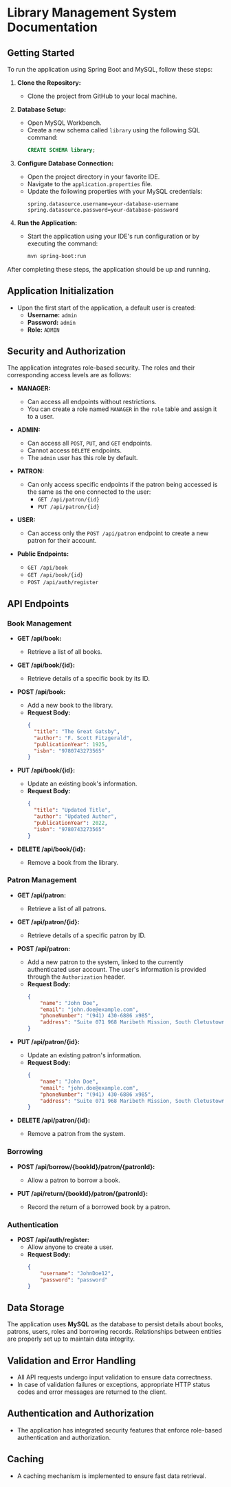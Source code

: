 # **Library Management System Documentation**

## **Getting Started**

To run the application using Spring Boot and MySQL, follow these steps:

1. **Clone the Repository:**
   - Clone the project from GitHub to your local machine.

2. **Database Setup:**
   - Open MySQL Workbench.
   - Create a new schema called `library` using the following SQL command:
     ```sql
     CREATE SCHEMA library;
     ```

3. **Configure Database Connection:**
   - Open the project directory in your favorite IDE.
   - Navigate to the `application.properties` file.
   - Update the following properties with your MySQL credentials:
     ```properties
     spring.datasource.username=your-database-username
     spring.datasource.password=your-database-password
     ```

4. **Run the Application:**
   - Start the application using your IDE's run configuration or by executing the command:
     ```bash
     mvn spring-boot:run
     ```

After completing these steps, the application should be up and running.

## **Application Initialization**

- Upon the first start of the application, a default user is created:
  - **Username:** `admin`
  - **Password:** `admin`
  - **Role:** `ADMIN`

## **Security and Authorization**

The application integrates role-based security. The roles and their corresponding access levels are as follows:

- **MANAGER:**
  - Can access all endpoints without restrictions.
  - You can create a role named `MANAGER` in the `role` table and assign it to a user.

- **ADMIN:**
  - Can access all `POST`, `PUT`, and `GET` endpoints.
  - Cannot access `DELETE` endpoints.
  - The `admin` user has this role by default.

- **PATRON:**
  - Can only access specific endpoints if the patron being accessed is the same as the one connected to the user:
    - `GET /api/patron/{id}`
    - `PUT /api/patron/{id}`

- **USER:**
  - Can access only the `POST /api/patron` endpoint to create a new patron for their account.

- **Public Endpoints:**
  - `GET /api/book`
  - `GET /api/book/{id}`
  - `POST /api/auth/register`

## **API Endpoints**


### **Book Management**

- **GET /api/book:**
  - Retrieve a list of all books.

- **GET /api/book/{id}:**
  - Retrieve details of a specific book by its ID.

- **POST /api/book:**
  - Add a new book to the library.
  - **Request Body:**
    ```json
    {
      "title": "The Great Gatsby",
      "author": "F. Scott Fitzgerald",
      "publicationYear": 1925,
      "isbn": "9780743273565"
    }
    ```

- **PUT /api/book/{id}:**
  - Update an existing book's information.
  - **Request Body:**
    ```json
    {
      "title": "Updated Title",
      "author": "Updated Author",
      "publicationYear": 2022,
      "isbn": "9780743273565"
    }
    ```

- **DELETE /api/book/{id}:**
  - Remove a book from the library.

### **Patron Management**

- **GET /api/patron:**
  - Retrieve a list of all patrons.

- **GET /api/patron/{id}:**
  - Retrieve details of a specific patron by ID.

- **POST /api/patron:**
  - Add a new patron to the system, linked to the currently authenticated user account. The user's information is provided through the `Authorization` header.
  - **Request Body:**
    ```json
    {
        "name": "John Doe",
        "email": "john.doe@example.com",
        "phoneNumber": "(941) 430-6886 x985",
        "address": "Suite 071 968 Maribeth Mission, South Cletustown, WA 60694"
    }
    ```

- **PUT /api/patron/{id}:**
  - Update an existing patron's information.
  - **Request Body:**
    ```json
    {
        "name": "John Doe",
        "email": "john.doe@example.com",
        "phoneNumber": "(941) 430-6886 x985",
        "address": "Suite 071 968 Maribeth Mission, South Cletustown, WA 60694"
    }
    ```

- **DELETE /api/patron/{id}:**
  - Remove a patron from the system.

### **Borrowing**

- **POST /api/borrow/{bookId}/patron/{patronId}:**
  - Allow a patron to borrow a book.

- **PUT /api/return/{bookId}/patron/{patronId}:**
  - Record the return of a borrowed book by a patron.
 
### **Authentication**

- **POST /api/auth/register:**
  - Allow anyone to create a user.
  - **Request Body:**
    ```json
    {
        "username": "JohnDoe12",
        "password": "password"
    }
    ```

## **Data Storage**

The application uses **MySQL** as the database to persist details about books, patrons, users, roles and borrowing records. Relationships between entities are properly set up to maintain data integrity.

## **Validation and Error Handling**

- All API requests undergo input validation to ensure data correctness.
- In case of validation failures or exceptions, appropriate HTTP status codes and error messages are returned to the client.

## **Authentication and Authorization**

- The application has integrated security features that enforce role-based authentication and authorization.

## **Caching**

- A caching mechanism is implemented to ensure fast data retrieval.
